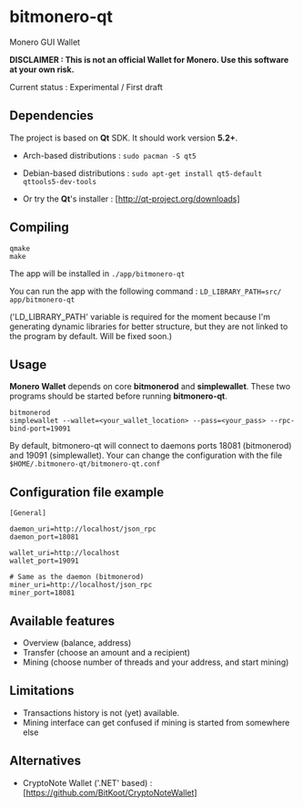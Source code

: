 bitmonero-qt
============

Monero GUI Wallet


**DISCLAIMER : This is not an official Wallet for Monero. Use this software at your own risk.**


Current status : Experimental / First draft


Dependencies
------------

The project is based on **Qt** SDK. It should work version **5.2+**.
* Arch-based distributions : `sudo pacman -S qt5`

* Debian-based distributions : `sudo apt-get install qt5-default qttools5-dev-tools`
    
* Or try the **Qt**'s installer : [http://qt-project.org/downloads]


Compiling
---------

    qmake
    make

The app will be installed in `./app/bitmonero-qt`

You can run the app with the following command :
    `LD_LIBRARY_PATH=src/ app/bitmonero-qt`

('LD_LIBRARY_PATH' variable is required for the moment because I'm generating dynamic libraries for better structure, but they are not linked to the program by default. Will be fixed soon.)


Usage
-----

**Monero Wallet** depends on core **bitmonerod** and **simplewallet**. These two programs should be started before running **bitmonero-qt**.

    bitmonerod
    simplewallet --wallet=<your_wallet_location> --pass=<your_pass> --rpc-bind-port=19091

By default, bitmonero-qt will connect to daemons ports 18081 (bitmonerod) and 19091 (simplewallet).
Your can change the configuration with the file `$HOME/.bitmonero-qt/bitmonero-qt.conf`


Configuration file example
--------------------------

    
    [General]
    
    daemon_uri=http://localhost/json_rpc
    daemon_port=18081
    
    wallet_uri=http://localhost
    wallet_port=19091
    
    # Same as the daemon (bitmonerod)
    miner_uri=http://localhost/json_rpc
    miner_port=18081


Available features
------------------
* Overview (balance, address)
* Transfer (choose an amount and a recipient)
* Mining (choose number of threads and your address, and start mining)


Limitations
-----------
* Transactions history is not (yet) available.
* Mining interface can get confused if mining is started from somewhere else


Alternatives
------------

* CryptoNote Wallet ('.NET' based) : [https://github.com/BitKoot/CryptoNoteWallet]
